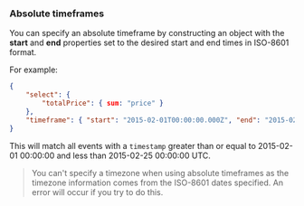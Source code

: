 ### Absolute timeframes

You can specify an absolute timeframe by constructing an object with the **start** and **end** properties set to
the desired start and end times in ISO-8601 format.

For example:

```json
{
	"select": {
		"totalPrice": { sum: "price" }
	},
	"timeframe": { "start": "2015-02-01T00:00:00.000Z", "end": "2015-02-25T00:00:00.000Z" }
}
```

This will match all events with a `timestamp` greater than or equal to 2015-02-01 00:00:00 and less than
2015-02-25 00:00:00 UTC.

> You can't specify a timezone when using absolute timeframes as the timezone information comes from the ISO-8601
> dates specified.  An error will occur if you try to do this.
